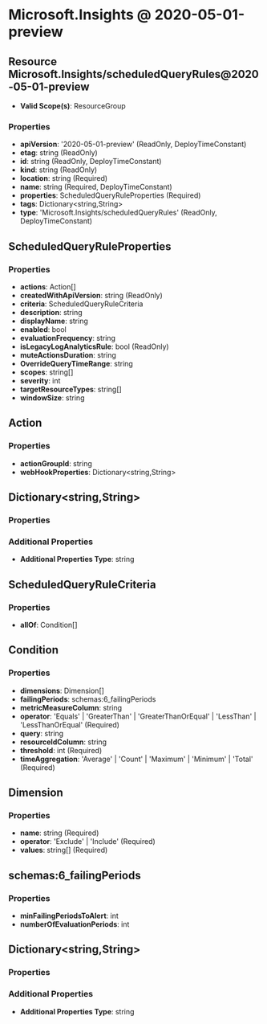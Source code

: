 # Microsoft.Insights @ 2020-05-01-preview

## Resource Microsoft.Insights/scheduledQueryRules@2020-05-01-preview
* **Valid Scope(s)**: ResourceGroup
### Properties
* **apiVersion**: '2020-05-01-preview' (ReadOnly, DeployTimeConstant)
* **etag**: string (ReadOnly)
* **id**: string (ReadOnly, DeployTimeConstant)
* **kind**: string (ReadOnly)
* **location**: string (Required)
* **name**: string (Required, DeployTimeConstant)
* **properties**: ScheduledQueryRuleProperties (Required)
* **tags**: Dictionary<string,String>
* **type**: 'Microsoft.Insights/scheduledQueryRules' (ReadOnly, DeployTimeConstant)

## ScheduledQueryRuleProperties
### Properties
* **actions**: Action[]
* **createdWithApiVersion**: string (ReadOnly)
* **criteria**: ScheduledQueryRuleCriteria
* **description**: string
* **displayName**: string
* **enabled**: bool
* **evaluationFrequency**: string
* **isLegacyLogAnalyticsRule**: bool (ReadOnly)
* **muteActionsDuration**: string
* **OverrideQueryTimeRange**: string
* **scopes**: string[]
* **severity**: int
* **targetResourceTypes**: string[]
* **windowSize**: string

## Action
### Properties
* **actionGroupId**: string
* **webHookProperties**: Dictionary<string,String>

## Dictionary<string,String>
### Properties
### Additional Properties
* **Additional Properties Type**: string

## ScheduledQueryRuleCriteria
### Properties
* **allOf**: Condition[]

## Condition
### Properties
* **dimensions**: Dimension[]
* **failingPeriods**: schemas:6_failingPeriods
* **metricMeasureColumn**: string
* **operator**: 'Equals' | 'GreaterThan' | 'GreaterThanOrEqual' | 'LessThan' | 'LessThanOrEqual' (Required)
* **query**: string
* **resourceIdColumn**: string
* **threshold**: int (Required)
* **timeAggregation**: 'Average' | 'Count' | 'Maximum' | 'Minimum' | 'Total' (Required)

## Dimension
### Properties
* **name**: string (Required)
* **operator**: 'Exclude' | 'Include' (Required)
* **values**: string[] (Required)

## schemas:6_failingPeriods
### Properties
* **minFailingPeriodsToAlert**: int
* **numberOfEvaluationPeriods**: int

## Dictionary<string,String>
### Properties
### Additional Properties
* **Additional Properties Type**: string

